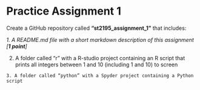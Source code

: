# Practice Assignment 1



Create a GitHub repository called **“st2195_assignment_1”** that includes:

 *1. A README.md file with a short markdown description of this assignment [**1 point**]*

 2. A folder called “r” with a R-studio project containing an R script that prints all integers between 1 and 10 (including 1 and 10) to screen


```{quote}
3. A folder called “python” with a Spyder project containing a Python script
